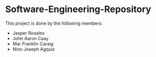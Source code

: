 # Software-Engineering-Repository

This project is done by the following members:
- Jasper Rosales
- John Aaron Caay
- Mar Franklin Caraig
- Nino Joseph Agquiz


<script>
        const chapters = ['ChapterOne', 'ChapterTwo', 'ChapterThree', 'ChapterFour'];

        chapters.forEach(chapter => {
            fetch(`${chapter}.html`)
                .then(response => {
                    if (!response.ok) {
                        throw new Error(`HTTP error! status: ${response.status}`);
                    }
                    return response.text();
                })
                .then(htmlContent => {
                    document.getElementById(chapter).innerHTML = htmlContent;
                })
                .catch(error => {
                    console.error(`Error loading ${chapter}:`, error);
                    document.getElementById(chapter).innerHTML = 'Failed to load ' + chapter;
                });
        });
</script>